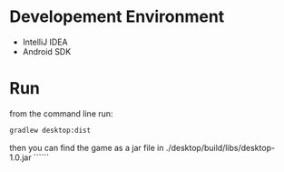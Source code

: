 #

# Developement Environment

- IntelliJ IDEA
- Android SDK

# Run
from the command line run:
```bash
gradlew desktop:dist
```
then you can find the game as a jar file in ./desktop/build/libs/desktop-1.0.jar ``````


